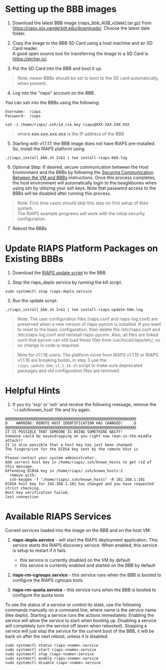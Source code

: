 # Setting up the BBB images

1) Download the latest BBB image (riaps_bbb_4GB_v[date].tar.gz) from
   https://riaps.isis.vanderbilt.edu/downloads/. Choose the latest date folder.

2) Copy the image to the BBB SD Card using a host machine and an SD Card reader.  
   A good open source tool for transferring the image to a SD Card is https://etcher.io/.

3) Put the SD Card into the BBB and boot it up.  

>Note:  newer BBBs should be set to boot to the SD card automatically, when present.

4) Log into the "riaps" account on the BBB.

 You can ssh into the BBBs using the following:

    Username:  riaps
    Password:  riaps

```
ssh -i /home/riaps/.ssh/id_rsa.key riaps@XXX.XXX.XXX.XXX
```
>  where **xxx&#46;xxx&#46;xxx&#46;xxx** is the IP address of the BBB

5) Starting with v1.1.17, the BBB image does not have RIAPS pre-installed.  So,
   install the RIAPS platform using

```./riaps_install_bbb.sh 2>&1 | tee install-riaps-bbb.log```

6) Optional Step:  If desired, secure communication between the Host Environment
   and the BBBs by following the [Securing Communication Between the VM and BBBs](../riaps-x86runtime/README.md#secure-comm)
   instructions.  Once this process completes, the host environment will automatically
   login to the beaglebones when using ssh by utilizing your ssh keys.  Note that
   password access to the BBBs will be disabled after running this process.  

> Note:  First time users should skip this step on first setup of their system.  
  The RIAPS example programs will work with the initial security configuration.

7) Reboot the BBBs

# Update RIAPS Platform Packages on Existing BBBs

1) Download the [RIAPS update script](riaps_install_bbb.sh) to the BBB.

2) Stop the riaps_deplo service by running the kill script.

```
sudo systemctl stop riaps-deplo.service
```

3) Run the update script.

```
./riaps_install_bbb.sh 2>&1 | tee install-riaps-update-bbb.log
```

> Note:  The user configuration files (riaps.conf and riaps-log.conf) are preserved
  when a new version of riaps-pycom is installed.  If you want to reset to the
  basic configuration, then delete the /etc/riaps.conf and /etc/riaps-log.conf and
  reinstall riaps-pycom.  Also, all files are linked such that pycom can still load
  these files from /usr/local/riaps/etc/, so no change in code is required.

> Note for v1.1.16 users:  The platform move from RIAPS v1.1.15 or RIAPS v1.1.16 are
  breaking builds,  in step 3 use the ```riaps_update_bbb_v1_1_16.sh``` script to
  make sure deprecated packages and old configuration files are removed.

# Helpful Hints

1. If you try 'scp' or 'ssh' and receive the following message, remove the '~/.ssh/known_host'
   file and try again.

```
@@@@@@@@@@@@@@@@@@@@@@@@@@@@@@@@@@@@@@@@@@@@@@@@@@@@@@@@@@@
@    WARNING: REMOTE HOST IDENTIFICATION HAS CHANGED!     @
@@@@@@@@@@@@@@@@@@@@@@@@@@@@@@@@@@@@@@@@@@@@@@@@@@@@@@@@@@@
IT IS POSSIBLE THAT SOMEONE IS DOING SOMETHING NASTY!
Someone could be eavesdropping on you right now (man-in-the-middle attack)!
It is also possible that a host key has just been changed.
The fingerprint for the ECDSA key sent by the remote host is
...
Please contact your system administrator.
Add correct host key in /home/riaps/.ssh/known_hosts to get rid of this message.
Offending ECDSA key in /home/riaps/.ssh/known_hosts:2
  remove with:
  ssh-keygen -f "/home/riaps/.ssh/known_hosts" -R 192.168.1.101
ECDSA host key for 192.168.1.101 has changed and you have requested strict checking.
Host key verification failed.
lost connection
```

# Available RIAPS Services

Current services loaded into the image on the BBB and on the host VM:

1) **riaps-deplo.service** - will start the RIAPS deployment application.  This
   service starts the RIAPS discovery service.  When enabled, this service is setup
   to restart if it fails.

   - this service is currently disabled on the VM by default
   - this service is currently enabled and started on the BBB by default

2) **riaps-rm-cgroups.service** - this service runs when the BBB is booted to
   configure the RIAPS cgroups tools

3) **riaps-rm-quota.service** - this service runs when the BBB is booted to
   configure the quota tools

To see the status of a service or control its state, use the following commands
manually on a command line, where name is the service name (like deplo).  Starting
a service runs the actions immediately.  Enabling the service will allow the service
to start when booting up.  Disabling a service will completely turn the service
off (even when rebooted).  Stopping a service will just stop the service for the
current boot of the BBB, it will be back on after the next reboot, unless it is disabled.

```
sudo systemctl status riaps-<name>.service
sudo systemctl start riaps-<name>.service
sudo systemctl stop riaps-<name>.service
sudo systemctl enable riaps-<name>.service
sudo systemctl disable riaps-<name>.service
```
